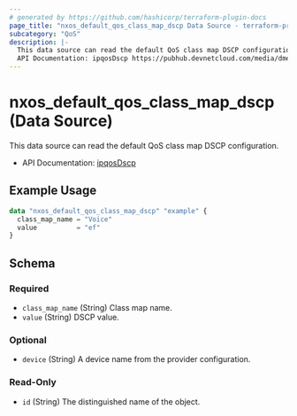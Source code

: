 ```yaml
---
# generated by https://github.com/hashicorp/terraform-plugin-docs
page_title: "nxos_default_qos_class_map_dscp Data Source - terraform-provider-nxos"
subcategory: "QoS"
description: |-
  This data source can read the default QoS class map DSCP configuration.
  API Documentation: ipqosDscp https://pubhub.devnetcloud.com/media/dme-docs-10-2-2/docs/Qos/ipqos:Dscp/
---
```


# nxos_default_qos_class_map_dscp (Data Source)

This data source can read the default QoS class map DSCP configuration.

- API Documentation: [ipqosDscp](https://pubhub.devnetcloud.com/media/dme-docs-10-2-2/docs/Qos/ipqos:Dscp/)

## Example Usage

```terraform
data "nxos_default_qos_class_map_dscp" "example" {
  class_map_name = "Voice"
  value          = "ef"
}
```

<!-- schema generated by tfplugindocs -->
## Schema

### Required

- `class_map_name` (String) Class map name.
- `value` (String) DSCP value.

### Optional

- `device` (String) A device name from the provider configuration.

### Read-Only

- `id` (String) The distinguished name of the object.


